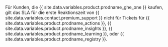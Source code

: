 Für Kunden, die {{ site.data.variables.product.prodname_ghe_one }} kaufen, gilt das SLA für die erste Reaktionszeit von {{ site.data.variables.contact.premium_support }} nicht für Tickets für {{ site.data.variables.product.prodname_actions }}, {{ site.data.variables.product.prodname_insights }}, {{ site.data.variables.product.prodname_learning }}, oder {{ site.data.variables.product.prodname_registry }}.